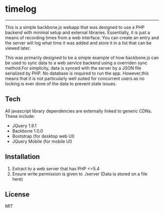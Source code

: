 # timelog
------

This is a simple backbone.js webapp that was designed to use a PHP backend with minimal setup and external libraries.
Essentially, it is just a means of recording times from a web interface.  You can create an entry and the server will
log what time it was added and store it in a list that can be viewed later. 


This was primarily designed to be a simple example of how backbone.js can be used to sync data to a web service backend 
using a overriden sync method.For simplicity, data is synced with the server by a JSON file serialized by PHP. 
No database is required to run the app.  However,this means that it is not particularly well suited for concurrent 
users as no locking is ever done of the data to prevent state issues.

Tech
-----------

All javascript library dependencies are externally linked to generic CDNs.  These include:

  - JQuery 1.9.1
  - Backbone 1.0.0
  - Bootstrap (for desktop web UI)
  - JQuery Mobile (for mobile UI)

Installation
--------------

1. Extract to a web server that has PHP <=5.4
2. Ensure write permission is given to ./server (Data is stored on a file here)

License
-

MIT
  
    

